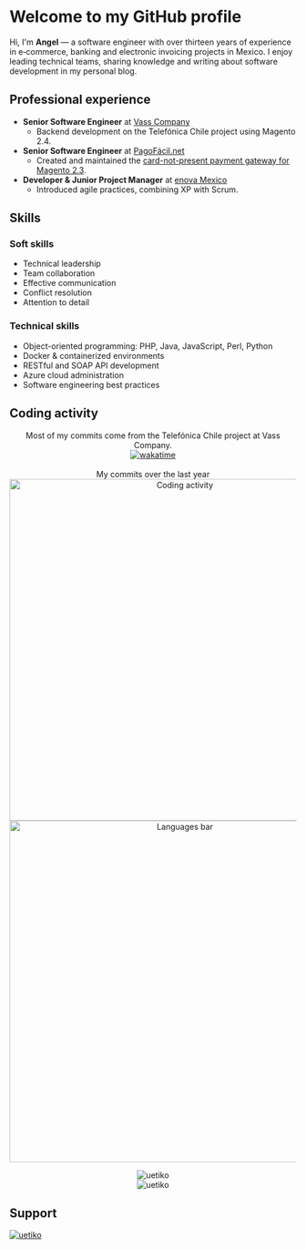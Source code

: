 # Welcome to my GitHub profile

Hi, I'm **Angel** — a software engineer with over thirteen years of experience in e‑commerce, banking and electronic invoicing projects in Mexico. I enjoy leading technical teams, sharing knowledge and writing about software development in my personal blog.

## Professional experience

- **Senior Software Engineer** at [Vass Company](https://www.linkedin.com/company/vass-latam/)
  - Backend development on the Telefónica Chile project using Magento 2.4.
- **Senior Software Engineer** at [PagoFácil.net](https://www.linkedin.com/company/pagofacil/)
  - Created and maintained the [card-not-present payment gateway for Magento 2.3](https://packagist.org/packages/pagofacilnet/module-payment).
- **Developer & Junior Project Manager** at [enova Mexico](https://packagist.org/packages/enova/)
  - Introduced agile practices, combining XP with Scrum.

## Skills

### Soft skills
- Technical leadership
- Team collaboration
- Effective communication
- Conflict resolution
- Attention to detail

### Technical skills
- Object-oriented programming: PHP, Java, JavaScript, Perl, Python
- Docker & containerized environments
- RESTful and SOAP API development
- Azure cloud administration
- Software engineering best practices

## Coding activity

<p align="center">
  Most of my commits come from the Telefónica Chile project at Vass Company.
  <br>
  <a href="https://wakatime.com/badge/user/8a272fcb-113b-4d48-b227-e717ab94571a/project/467ac21a-4804-43d5-a29f-9fa7ce129efe" target="_blank">
    <img src="https://wakatime.com/badge/user/8a272fcb-113b-4d48-b227-e717ab94571a/project/467ac21a-4804-43d5-a29f-9fa7ce129efe.svg" alt="wakatime">
  </a>
  <br><br>
  My commits over the last year
  <br>
  <a href="https://wakatime.com/@uetiko" target="_blank">
    <img src="https://wakatime.com/share/@uetiko/72f887e8-d80d-4022-91c6-44ddcba7c8f5.png" alt="Coding activity" width="600px">
  </a>
  <a href="https://wakatime.com/@uetiko" target="_blank">
    <img src="https://wakatime.com/share/@uetiko/49b46865-8eee-4eb2-bb69-5702965d0d2e.svg" alt="Languages bar" width="600px">
  </a>
</p>

<p align="center">
  <img src="https://github-readme-stats.vercel.app/api/top-langs?username=uetiko&show_icons=true&locale=en&layout=compact" alt="uetiko">
  <br>
  <img src="https://github-readme-stats.vercel.app/api?username=uetiko&show_icons=true&locale=en" alt="uetiko">
</p>

## Support

[![uetiko](https://cdn.buymeacoffee.com/buttons/v2/default-yellow.png)](https://www.buymeacoffee.com/uetiko)

